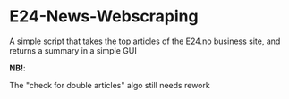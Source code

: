 # E24-News-Webscraping
A simple script that takes the top articles of the E24.no business site, and returns a summary in a simple GUI

__NB!__:

The "check for double articles" algo still needs rework 
